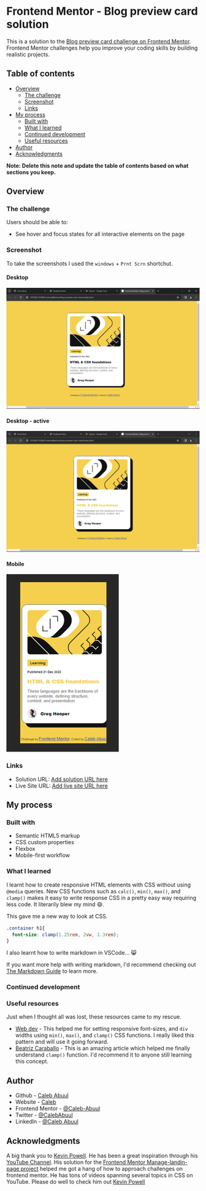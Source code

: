 # Frontend Mentor - Blog preview card solution

This is a solution to the [Blog preview card challenge on Frontend Mentor](https://www.frontendmentor.io/challenges/blog-preview-card-ckPaj01IcS). Frontend Mentor challenges help you improve your coding skills by building realistic projects.

## Table of contents

- [Overview](#overview)
  - [The challenge](#the-challenge)
  - [Screenshot](#screenshot)
  - [Links](#links)
- [My process](#my-process)
  - [Built with](#built-with)
  - [What I learned](#what-i-learned)
  - [Continued development](#continued-development)
  - [Useful resources](#useful-resources)
- [Author](#author)
- [Acknowledgments](#acknowledgments)

**Note: Delete this note and update the table of contents based on what sections you keep.**

## Overview

### The challenge

Users should be able to:

- See hover and focus states for all interactive elements on the page

### Screenshot

To take the screenshots I used the `windows` + `Prnt Scrn` shortchut.

#### Desktop

![Desktop](./solution-screenshots/Desktop.png)

#### Desktop - active

![Desktop active](./solution-screenshots/Desktop-active.png)

#### Mobile

![Mobile](./solution-screenshots/mobile.png)

### Links

- Solution URL: [Add solution URL here](https://your-solution-url.com)
- Live Site URL: [Add live site URL here](https://your-live-site-url.com)

## My process

### Built with

- Semantic HTML5 markup
- CSS custom properties
- Flexbox
- Mobile-first workflow

### What I learned

I learnt how to create responsive HTML elements with CSS without using `@media` queries. New CSS functions such as `calc()`, `min()`, `max()`, and `clamp()` makes it easy to write response CSS in a pretty easy way requiring less code. It literarily blew my mind 😄.

This gave me a new way to look at CSS.

```CSS
.container h1{
  font-size: clamp(1.25rem, 2vw, 1.3rem);
}
```

I also learnt how to write markdown in VSCode... 😸

If you want more help with writing markdown, I'd recommend checking out [The Markdown Guide](https://www.markdownguide.org/) to learn more.

### Continued development

### Useful resources

Just when I thought all was lost, these resources came to my rescue.

- [Web dev](<https://web.dev/articles/min-max-clamp#:~:text=Using%20the%20clamp()%20function,min(75ch%2C%2050%25)%3B%20>) - This helped me for setting responsive font-sizes, and `div` widths using `min()`, `max()`, and `clamp()` CSS functions. I really liked this pattern and will use it going forward.
- [Beatriz Caraballo](https://www.beatrizcaraballo.com/blog/responsive-text-squarespace) - This is an amazing article which helped me finally understand `clamp()` function. I'd recommend it to anyone still learning this concept.

## Author

- Github - [Caleb Abuul](https://github.com/Caleb-Abuul)
- Website - [Caleb](https://https://caleb-abuul.github.io/caleb/)
- Frontend Mentor - [@Caleb-Abuul](https://www.frontendmentor.io/profile/Caleb-Abuul)
- Twitter - [@CalebAbuul](https://www.twitter.com/CalebAbuul)
- LinkedIn - [@Caleb Abuul](www.linedin.com/in/caleb-abuul)

## Acknowledgments

A big thank you to [Kevin Powell](https://github.com/kevin-powell). He has been a great inspiration through his [YouTube Channel](https://youtube.com/@KevinPowell?si=Yhw2-yrCyeetnmys). His solution for the [Frontend Mentor Manage-landin-page project](https://youtu.be/h3bTwCqX4ns?si=P3J2UdvHI3udbL7u) helped me got a hang of how to approach challenges on frontend mentor. He has tons of videos spanning several topics in CSS on YouTube. Please do well to check him out [Kevin Powell](https://youtube.com/@KevinPowell?si=Yhw2-yrCyeetnmys)
